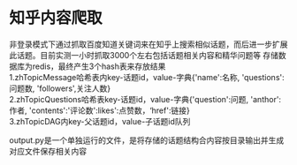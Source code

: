 # 知乎内容爬取
非登录模式下通过抓取百度知道关键词来在知乎上搜索相似话题，而后进一步扩展此话题。目前实测一小时抓取3000个左右包括话题相关内容和精华问题等 
存储数据库为redis，最终产生3个hash表来存放结果   
1.zhTopicMessage哈希表内key-话题id，value-字典{'name':名称, 'questions':问题数, 'followers',关注人数}  
2.zhTopicQuestions哈希表key-话题id，value-字典{'question':问题, 'anthor':作者, 'contents':'评论数':likes':点赞数，‘href':链接}  
3.zhTopicDAG内key-父话题id，value-子话题id队列  

output.py是一个单独运行的文件，是将存储的话题结构合内容按目录输出并生成对应文件保存相关内容
